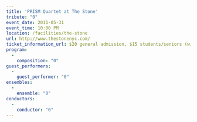 ```yaml
---
title: 'PRISM Quartet at The Stone'
tribute: "0"
event_date: 2011-05-31
event_time: 10:00 PM
location: /facilities/the-stone
url: http://www.thestonenyc.com/
ticket_information_url: $20 general admission, $15 students/seniors (with ID) at door only
program: 
  -
    composition: "0"
guest_performers: 
  -
    guest_performer: "0"
ensembles: 
  -
    ensemble: "0"
conductors: 
  -
    conductor: "0"
---
```

